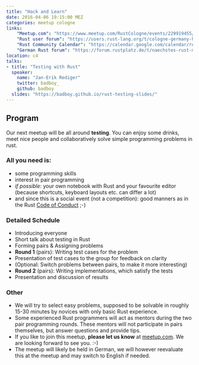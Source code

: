 ```yaml
---
title: "Hack and Learn"
date: 2016-04-06 19:15:00 MEZ
categories: meetup cologne
links:
    "Meetup.com": "https://www.meetup.com/RustCologne/events/229919455/"
    "Rust user forum": "https://users.rust-lang.org/t/cologne-germany-hack-and-learn-on-2016-04-06/5171"
    "Rust Community Calendar": "https://calendar.google.com/calendar/render?eid=Y2JuZXJycmNhOThvZnZnamhwOWN0ZGJvazAgYXBkOXZtYmMyMmVnZW5tdHU1bDZjNWpiZmNAZw&ctz=America/Los_Angeles&sf=true&output=xml#eventpage_"
    "German Rust forum": "https://forum.rustplatz.de/t/naechstes-rust-meetup-in-koeln-c4/112/14#post_15"
location: c4
talks:
- title: "Testing with Rust"
  speaker:
    name: "Jan-Erik Rediger"
    twitter: badboy_
    github: badboy
  slides: "https://badboy.github.io/rust-testing-slides/"
---
```

## Program

Our next meetup will be all around **testing**. You can enjoy some drinks, meet nice people and collaboratively solve simple programming problems in rust.

### All you need is:

* some programming skills
* interest in pair programming
* _if possible_: your own notebook with Rust and your favourite editor (because shortcuts, keyboard layouts etc. can differ a lot)
* and since this is a social event (not a competition): good manners as in the Rust [Code of Conduct](https://www.rust-lang.org/conduct.html) ;-)

### Detailed Schedule

* Introducing everyone
* Short talk about testing in Rust
* Forming pairs & Assigning problems
* **Round 1** (pairs): Writing test cases for the problem
* Presentation of test cases to the group for feedback on clarity
* (Optional: Switch problems between pairs, to make it more interesting)
* **Round 2** (pairs): Writing implementations, which satisfy the tests
* Presentation and discussion of results

### Other

* We will try to select easy problems, supposed to be solvable in roughly 15-30 minutes by novices with only basic Rust experience.
* Some experienced Rust programmers will act as mentors during the two pair programming rounds. These mentors will not participate in pairs themselves, but answer questions and provide tips.
* If you like to join this meetup, **please let us know** at [meetup.com](https://www.meetup.com/RustCologne/events/229919455/). We are looking forward to see you. :-)
* The meetup will likely be held in German, we will however reevaluate this at the meetup and may switch to English if needed.
